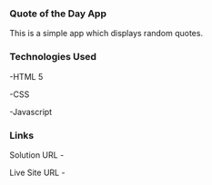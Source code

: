 ### Quote of the Day App

This is a simple app which displays random quotes.

### Technologies Used
-HTML 5

-CSS

-Javascript

### Links
Solution URL - 

Live Site URL - 